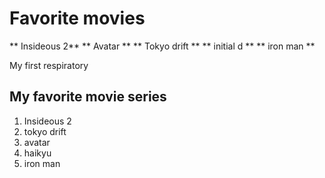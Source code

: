 # Favorite movies
** Insideous 2**
** Avatar **
** Tokyo drift **
** initial d **
** iron man **

My first respiratory

## My favorite movie series
1. Insideous 2
2. tokyo drift
3. avatar
4. haikyu
5. iron man
 

